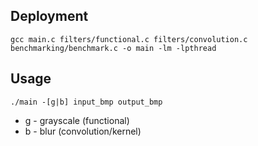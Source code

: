 ## Deployment

`gcc main.c filters/functional.c filters/convolution.c benchmarking/benchmark.c -o main -lm -lpthread`

## Usage

`./main -[g|b] input_bmp output_bmp`

 * g - grayscale (functional)
 * b - blur (convolution/kernel)
